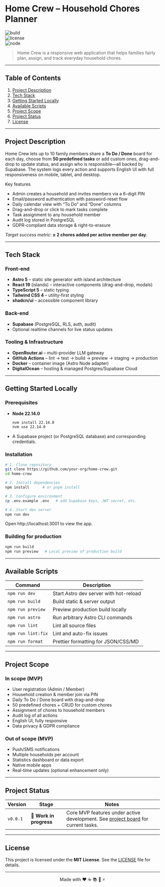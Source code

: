 # Home Crew – Household Chores Planner

![build](https://img.shields.io/github/actions/workflow/status/your-org/home-crew/ci.yml?branch=main)  
![license](https://img.shields.io/github/license/your-org/home-crew)  
![node](https://img.shields.io/badge/node-22.14.0-blue)

> Home Crew is a responsive web application that helps families fairly plan, assign, and track everyday household chores.

---

## Table of Contents
1. [Project Description](#project-description)  
2. [Tech Stack](#tech-stack)  
3. [Getting Started Locally](#getting-started-locally)  
4. [Available Scripts](#available-scripts)  
5. [Project Scope](#project-scope)  
6. [Project Status](#project-status)  
7. [License](#license)

---

## Project Description
Home Crew lets up to 10 family members share a **To Do / Done** board for each day, choose from **50 predefined tasks** or add custom ones, drag-and-drop to update status, and assign who is responsible—all backed by Supabase. The system logs every action and supports English UI with full responsiveness on mobile, tablet, and desktop.

Key features  
- Admin creates a household and invites members via a 6-digit PIN  
- Email/password authentication with password-reset flow  
- Daily calendar view with “To Do” and “Done” columns  
- Drag-and-drop or click to mark tasks complete  
- Task assignment to any household member  
- Audit log stored in PostgreSQL  
- GDPR-compliant data storage & right-to-erasure

_Target success metric_: **≥ 2 chores added per active member per day**.

---

## Tech Stack

### Front-end
- **Astro 5** – static site generator with island architecture  
- **React 19** (islands) – interactive components (drag-and-drop, modals)  
- **TypeScript 5** – static typing  
- **Tailwind CSS 4** – utility-first styling  
- **shadcn/ui** – accessible component library

### Back-end
- **Supabase** (PostgreSQL, RLS, auth, audit)  
- Optional realtime channels for live status updates

### Tooling & Infrastructure
- **OpenRouter.ai** – multi-provider LLM gateway  
- **GitHub Actions** – lint → test → build → preview → staging → production  
- **Docker** – container image (Astro Node adapter)  
- **DigitalOcean** – hosting & managed Postgres/Supabase Cloud

---

## Getting Started Locally

### Prerequisites
- **Node 22.14.0**  
  ```bash
  nvm install 22.14.0
  nvm use 22.14.0
  ```
- A Supabase project (or PostgreSQL database) and corresponding credentials.

### Installation
```bash
# 1. Clone repository
git clone https://github.com/your-org/home-crew.git
cd home-crew

# 2. Install dependencies
npm install      # or pnpm install

# 3. Configure environment
cp .env.example .env   # add Supabase keys, JWT secret, etc.

# 4. Start dev server
npm run dev
```
Open http://localhost:3001 to view the app.

### Building for production
```bash
npm run build
npm run preview   # Local preview of production build
```

---

## Available Scripts

| Command           | Description                               |
|-------------------|-------------------------------------------|
| `npm run dev`     | Start Astro dev server with hot-reload     |
| `npm run build`   | Build static & server output               |
| `npm run preview` | Preview production build locally           |
| `npm run astro`   | Run arbitrary Astro CLI commands           |
| `npm run lint`    | Lint all source files                      |
| `npm run lint:fix`| Lint and auto-fix issues                    |
| `npm run format`  | Prettier formatting for JSON/CSS/MD        |

---

## Project Scope

### In scope (MVP)
- User registration (Admin / Member)  
- Household creation & member join via PIN  
- Daily To Do / Done board with drag-and-drop  
- 50 predefined chores + CRUD for custom chores  
- Assignment of chores to household members  
- Audit log of all actions  
- English UI, fully responsive  
- Data privacy & GDPR compliance

### Out of scope (MVP)
- Push/SMS notifications  
- Multiple households per account  
- Statistics dashboard or data export  
- Native mobile apps  
- Real-time updates (optional enhancement only)

---

## Project Status
| Version | Stage | Notes |
|---------|-------|-------|
| `v0.0.1` | 🚧 **Work in progress** | Core MVP features under active development. See [project board](https://github.com/your-org/home-crew/projects/1) for current tasks. |

---

## License
This project is licensed under the **MIT License**. See the [LICENSE](LICENSE) file for details.

---

<p align="center">Made with ❤️ ☕ 📚 🤖 ⚡</p>
